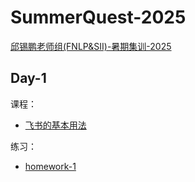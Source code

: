 # SummerQuest-2025

[邱锡鹏老师组(FNLP&SII)-暑期集训-2025](https://fudan-nlp.feishu.cn/docx/JV7FdDJicoA8m5xtX4pcslXEnWb)

## Day-1

课程：
- [飞书的基本用法](https://fudan-nlp.feishu.cn/docx/O8iddfYpMoLUzCxIeSBc0qqunZc)

练习：
- [homework-1](https://fudan-nlp.feishu.cn/docx/Vq4Ndlji7oK8YVx8kqfczXgzn5b)